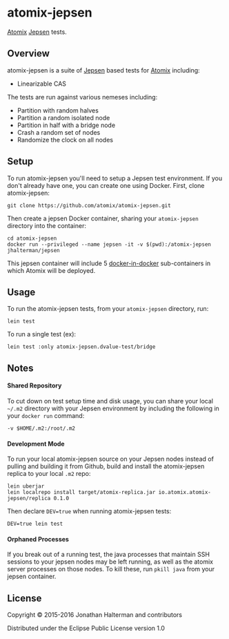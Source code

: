 # atomix-jepsen

[Atomix][atomix] [Jepsen][jepsen] tests.

## Overview

atomix-jepsen is a suite of [Jepsen][jepsen] based tests for [Atomix][atomix] including:

* Linearizable CAS

The tests are run against various nemeses including:

* Partition with random halves
* Partition a random isolated node
* Partition in half with a bridge node
* Crash a random set of nodes
* Randomize the clock on all nodes

## Setup

To run atomix-jepsen you'll need to setup a Jepsen test environment. If you don't already have one, you can create one using Docker. First, clone atomix-jepsen:

```
git clone https://github.com/atomix/atomix-jepsen.git
```

Then create a jepsen Docker container, sharing your `atomix-jepsen` directory into the container:

```
cd atomix-jepsen
docker run --privileged --name jepsen -it -v $(pwd):/atomix-jepsen jhalterman/jepsen
```
This jepsen container will include 5 [docker-in-docker](https://github.com/jpetazzo/dind) sub-containers in which Atomix will be deployed.

## Usage

To run the atomix-jepsen tests, from your `atomix-jepsen` directory, run:

```
lein test
```

To run a single test (ex):

```
lein test :only atomix-jepsen.dvalue-test/bridge
```

## Notes

#### Shared Repository

To cut down on test setup time and disk usage, you can share your local `~/.m2` directory with your Jepsen environment by including the following in your `docker run` command:

```
-v $HOME/.m2:/root/.m2
```

#### Development Mode

To run your local atomix-jepsen source on your Jepsen nodes instead of pulling and building it from Github, build and install the atomix-jepsen replica to your local `.m2` repo:

```
lein uberjar
lein localrepo install target/atomix-replica.jar io.atomix.atomix-jepsen/replica 0.1.0
```

Then declare `DEV=true` when running atomix-jepsen tests:

```
DEV=true lein test
```

#### Orphaned Processes

If you break out of a running test, the java processes that maintain SSH sessions to your jepsen nodes may be left running, as well as the atomix server processes on those nodes. To kill these, run `pkill java` from your jepsen container.

## License

Copyright © 2015-2016 Jonathan Halterman and contributors

Distributed under the Eclipse Public License version 1.0

[atomix]: https://github.com/atomix/atomix
[jepsen]: https://github.com/aphyr/jepsen